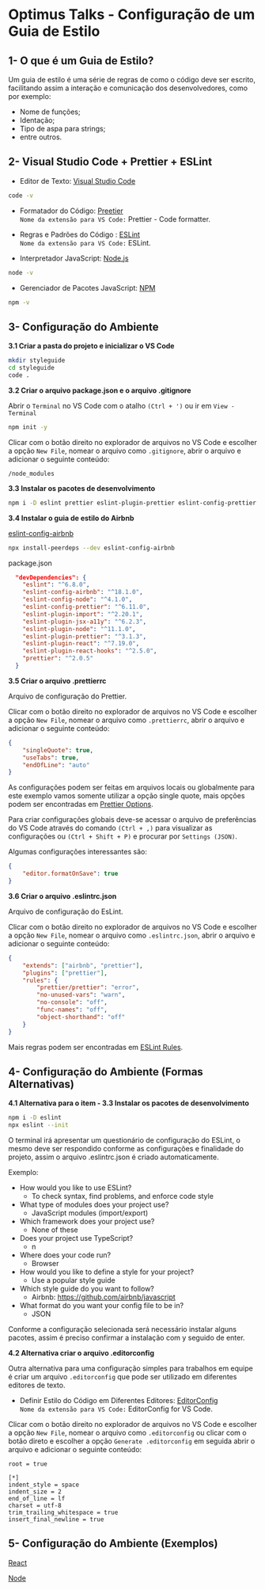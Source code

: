 # Optimus Talks - Configuração de um Guia de Estilo

## 1- O que é um Guia de Estilo?

Um guia de estilo é uma série de regras de como o código deve ser escrito, facilitando assim a interação e comunicação dos desenvolvedores, como por exemplo:

- Nome de funções;
- Identação;
- Tipo de aspa para strings;
- entre outros.

## 2- Visual Studio Code + Prettier + ESLint

- Editor de Texto: [Visual Studio Code](https://code.visualstudio.com/)

```bash
code -v
```

- Formatador do Código: [Preetier](https://prettier.io/)<br>
  `Nome da extensão para VS Code:` Prettier - Code formatter.
- Regras e Padrões do Código : [ESLint](https://eslint.org/)<br>
  `Nome da extensão para VS Code:` ESLint.

- Interpretador JavaScript: [Node.js](https://nodejs.org/en/)

```bash
node -v
```

- Gerenciador de Pacotes JavaScript: [NPM](https://www.npmjs.com/)

```bash
npm -v
```

## 3- Configuração do Ambiente

**3.1 Criar a pasta do projeto e inicializar o VS Code**

```bash
mkdir styleguide
cd styleguide
code .
```

**3.2 Criar o arquivo package.json e o arquivo .gitignore**

Abrir o `Terminal` no VS Code com o atalho `(Ctrl + ')` ou ir em `View - Terminal`

```bash
npm init -y
```

Clicar com o botão direito no explorador de arquivos no VS Code e escolher a opção `New File`, nomear o arquivo como `.gitignore`, abrir o arquivo e adicionar o seguinte conteúdo:

```plaintext
/node_modules
```

**3.3 Instalar os pacotes de desenvolvimento**

```bash
npm i -D eslint prettier eslint-plugin-prettier eslint-config-prettier eslint-plugin-node eslint-config-node
```

**3.4 Instalar o guia de estilo do Airbnb**

[eslint-config-airbnb](https://www.npmjs.com/package/eslint-config-airbnb)

```bash
npx install-peerdeps --dev eslint-config-airbnb
```

package.json

```json
  "devDependencies": {
    "eslint": "^6.8.0",
    "eslint-config-airbnb": "^18.1.0",
    "eslint-config-node": "^4.1.0",
    "eslint-config-prettier": "^6.11.0",
    "eslint-plugin-import": "^2.20.1",
    "eslint-plugin-jsx-a11y": "^6.2.3",
    "eslint-plugin-node": "^11.1.0",
    "eslint-plugin-prettier": "^3.1.3",
    "eslint-plugin-react": "^7.19.0",
    "eslint-plugin-react-hooks": "^2.5.0",
    "prettier": "^2.0.5"
  }
```

**3.5 Criar o arquivo .prettierrc**

Arquivo de configuração do Prettier.

Clicar com o botão direito no explorador de arquivos no VS Code e escolher a opção `New File`, nomear o arquivo como `.prettierrc`, abrir o arquivo e adicionar o seguinte conteúdo:

```json
{
	"singleQuote": true,
	"useTabs": true,
	"endOfLine": "auto"
}
```

As configurações podem ser feitas em arquivos locais ou globalmente para este exemplo vamos somente utilizar a opção single quote, mais opções podem ser encontradas em [Prettier Options](https://prettier.io/docs/en/options.html).

Para criar configurações globais deve-se acessar o arquivo de preferências do VS Code através do comando `(Ctrl + ,)` para visualizar as configurações ou `(Ctrl + Shift + P)` e procurar
por `Settings (JSON)`.

Algumas configurações interessantes são:

```json
{
	"editor.formatOnSave": true
}
```

**3.6 Criar o arquivo .eslintrc.json**

Arquivo de configuração do EsLint.

Clicar com o botão direito no explorador de arquivos no VS Code e escolher a opção `New File`, nomear o arquivo como `.eslintrc.json`, abrir o arquivo e adicionar o seguinte conteúdo:

```json
{
	"extends": ["airbnb", "prettier"],
	"plugins": ["prettier"],
	"rules": {
		"prettier/prettier": "error",
		"no-unused-vars": "warn",
		"no-console": "off",
		"func-names": "off",
		"object-shorthand": "off"
	}
}
```

Mais regras podem ser encontradas em [ESLint Rules](https://eslint.org/docs/rules/).

## 4- Configuração do Ambiente (Formas Alternativas)

**4.1 Alternativa para o item - 3.3 Instalar os pacotes de desenvolvimento**

```bash
npm i -D eslint
npx eslint --init
```

O terminal irá apresentar um questionário de configuração do ESLint, o mesmo deve ser respondido conforme as configurações e finalidade do projeto, assim o arquivo .eslintrc.json é criado automaticamente.

Exemplo:

- How would you like to use ESLint?
  - To check syntax, find problems, and enforce code style
- What type of modules does your project use?
  - JavaScript modules (import/export)
- Which framework does your project use?
  - None of these
- Does your project use TypeScript?
  - n
- Where does your code run?
  - Browser
- How would you like to define a style for your project?
  - Use a popular style guide
- Which style guide do you want to follow?
  - Airbnb: https://github.com/airbnb/javascript
- What format do you want your config file to be in?
  - JSON

Conforme a configuração selecionada será necessário instalar alguns pacotes, assim é preciso confirmar a instalação com y seguido de enter.

**4.2 Alternativa criar o arquivo .editorconfig**

Outra alternativa para uma configuração simples para trabalhos em equipe é criar um arquivo `.editorconfig` que pode ser utilizado em diferentes editores de texto.

- Definir Estilo do Código em Diferentes Editores: [EditorConfig](https://editorconfig.org/)<br>
  `Nome da extensão para VS Code:` EditorConfig for VS Code.

Clicar com o botão direito no explorador de arquivos no VS Code e escolher a opção `New File`, nomear o arquivo como `.editorconfig` ou clicar com o botão direto e escolher a opção `Generate .editorconfig` em seguida abrir o arquivo e adicionar o seguinte conteúdo:

```plaintext
root = true

[*]
indent_style = space
indent_size = 2
end_of_line = lf
charset = utf-8
trim_trailing_whitespace = true
insert_final_newline = true
```

## 5- Configuração do Ambiente (Exemplos)

[React](https://github.com/DiegoGeoDev/styleGuideReact)

[Node](https://github.com/DiegoGeoDev/styleGuideNode)
